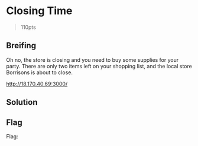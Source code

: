# Closing Time
> 110pts

## Breifing
Oh no, the store is closing and you need to buy some supplies for your party. There are only two items left on your shopping list, and the local store Borrisons is about to close.

http://18.170.40.69:3000/

## Solution

## Flag
Flag: ` `